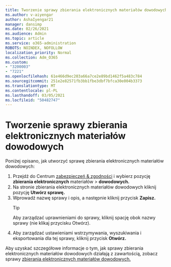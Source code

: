 ```yaml
---
title: Tworzenie sprawy zbierania elektronicznych materiałów dowodowych
ms.author: v-aiyengar
author: AshaIyengar21
manager: dansimp
ms.date: 02/26/2021
ms.audience: Admin
ms.topic: article
ms.service: o365-administration
ROBOTS: NOINDEX, NOFOLLOW
localization_priority: Normal
ms.collection: Adm_O365
ms.custom:
- "3200003"
- "7221"
ms.openlocfilehash: 61e466d9ec203a66a7ce2e89bd1462f5a483c784
ms.sourcegitcommit: 251e2e82571fb3bb1fbe3dbf7bfca30e004b3373
ms.translationtype: MT
ms.contentlocale: pl-PL
ms.lasthandoff: 03/05/2021
ms.locfileid: "50482747"
---
```

# <a name="create-an-ediscovery-case"></a>Tworzenie sprawy zbierania elektronicznych materiałów dowodowych

Poniżej opisano, jak utworzyć sprawę zbierania elektronicznych materiałów dowodowych:

1. Przejdź do Centrum [zabezpieczeń & zgodności](https://go.microsoft.com/fwlink/p/?linkid=2077143) i wybierz pozycję **zbierania elektronicznych** materiałów  >  **dowodowych.**
1. Na stronie zbierania elektronicznych materiałów dowodowych kliknij pozycję **Utwórz sprawę.**
1. Wprowadź nazwę sprawy i opis, a następnie kliknij przycisk **Zapisz.**
    > [!TIP]
    >Aby zarządzać uprawnieniami do sprawy, kliknij spację obok nazwy sprawy (nie klikaj przycisku Otwórz).
1. Aby zarządzać ustawieniami wstrzymywania, wyszukiwania i eksportowania dla tej sprawy, kliknij przycisk **Otwórz.**

Aby uzyskać szczegółowe informacje o tym, jak sprawy zbierania elektronicznych materiałów dowodowych działają z zawartością, zobacz sprawy [zbierania elektronicznych materiałów dowodowych.](https://go.microsoft.com/fwlink/?linkid=2101589)
